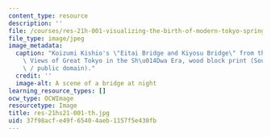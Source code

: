 ```yaml
---
content_type: resource
description: ''
file: /courses/res-21h-001-visualizing-the-birth-of-modern-tokyo-spring-2021/37f98acfe49f65404aeb1157f5e430fb_res-21hs21-001-th.jpg
file_type: image/jpeg
image_metadata:
  caption: "Koizumi Kishio's \"Eitai Bridge and Kiyosu Bridge\" from the series 100\
    \ Views of Great Tokyo in the Sh\u014Dwa Era, wood block print (Source: [Wikimedia](https://commons.wikimedia.org/wiki/File:Eitai_Bridge_and_Kiyosu_Bridge_by_Koizumi_Kishio.jpg)\
    \ / public domain)."
  credit: ''
  image-alt: A scene of a bridge at night
learning_resource_types: []
ocw_type: OCWImage
resourcetype: Image
title: res-21hs21-001-th.jpg
uid: 37f98acf-e49f-6540-4aeb-1157f5e430fb
---
```


